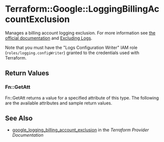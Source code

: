 # Terraform::Google::LoggingBillingAccountExclusion

Manages a billing account logging exclusion. For more information see
[the official documentation](https://cloud.google.com/logging/docs/) and
[Excluding Logs](https://cloud.google.com/logging/docs/exclusions).

Note that you must have the "Logs Configuration Writer" IAM role (`roles/logging.configWriter`)
granted to the credentials used with Terraform.

## Return Values

### Fn::GetAtt

Fn::GetAtt returns a value for a specified attribute of this type. The following are the available attributes and sample return values.

## See Also

* [google_logging_billing_account_exclusion](https://www.terraform.io/docs/providers/google/r/logging_billing_account_exclusion.html) in the _Terraform Provider Documentation_